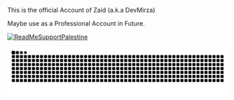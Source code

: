 This is the official Account of Zaid (a.k.a DevMirza)

Maybe use as a Professional Account in Future.

[![ReadMeSupportPalestine](https://raw.githubusercontent.com/Safouene1/support-palestine-banner/master/banner-support.svg)](https://github.com/Safouene1/support-palestine-banner)

<div align="center">
    <a href="https://www.devmirza.ml">
        <img src="https://github.com/zaidhafeeez/zaidhafeeez/blob/output/github-snake-dark.svg" alt="snake" />
    </a>
</div>
